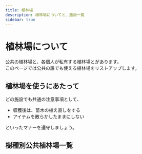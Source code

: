 ```yaml
---
title: 植林場
description: 植林場についてと、施設一覧
sidebar: true
---
```


# 植林場について
公共の植林場と、各個人が私有する植林場とがあります。  
このページでは公共の誰でも使える植林場をリストアップします。

## 植林場を使うにあたって
どの施設でも共通の注意事項として、
- 収穫後は、苗木の植え直しをする
- アイテムを散らかしたままにしない

といったマナーを遵守しましょう。

## 樹種別公共植林場一覧
